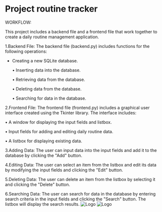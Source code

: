 
# Project routine tracker

WORKFLOW:

This project includes a backend file and a frontend file that work together to create a daily routine management application.

1.Backend File:
The backend file (backend.py) includes functions for the following operations:

- Creating a new SQLite database.

  • Inserting data into the database.

  • Retrieving data from the database.

  • Deleting data from the database.

  • Searching for data in the database.

2.Frontend File:
The frontend file (frontend.py) includes a graphical user interface created using the Tkinter library. The interface includes:

  • A window for displaying the input fields and listbox.

  • Input fields for adding and editing daily routine data.

  • A listbox for displaying existing data.

3.Adding Data:
The user can input data into the input fields and add it to the database by clicking the "Add" button.

4.Editing Data:
The user can select an item from the listbox and edit its data by modifying the input fields and clicking the "Edit" button.

5.Deleting Data:
The user can delete an item from the listbox by selecting it and clicking the "Delete" button.

6.Searching Data:
The user can search for data in the database by entering search criteria in the input fields and clicking the "Search" button. The listbox will display the search results.
![Logo](https://upload.wikimedia.org/wikipedia/commons/thumb/3/38/SQLite370.svg/382px-SQLite370.svg.png?20140602232932)
![Logo](https://upload.wikimedia.org/wikipedia/commons/thumb/c/c3/Python-logo-notext.svg/115px-Python-logo-notext.svg.png?20220821155029)


